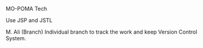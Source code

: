 MO-POMA Tech

Use JSP and JSTL

M. Ali (Branch)
Individual branch to track the work and keep Version Control System.
